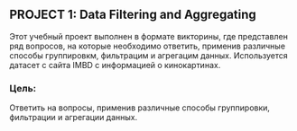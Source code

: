 ## PROJECT 1: Data Filtering and Aggregating
Этот учебный проект выполнен в формате викторины, где представлен ряд вопросов, на которые необходимо ответить, 
применив различные способы группировкм, фильтрацим и агрегацим данных. Используется датасет с сайта IMBD с информацией о кинокартинах.

### Цель:
Ответить на вопросы, применив различные способы группировки, фильтрации и агрегации данных.
